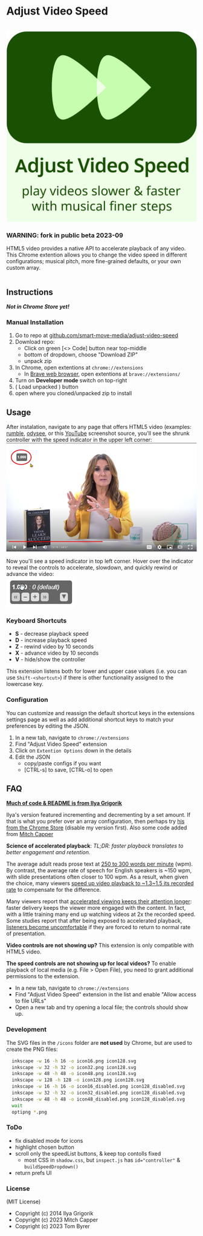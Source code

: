 # Adjust Video Speed
\
![Adjust Video Speed logo](https://raw.githubusercontent.com/smart-move-media/adjust-video-speed/master/img/adjust-video-speed.logo.svg)

### WARNING: fork in public beta 2023-09

HTML5 video provides a native API to accelerate playback of any video. This Chrome extention allows you to change the video speed in different configurations; musical pitch, more fine-grained defaults, or your own custom array.


~~~## _[Install Chrome Extension](https://github.com/smart-move-media/adjust-video-speed)
~~~

## Instructions
***Not in Chrome Store yet!***

### Manual Installation

  1. Go to repo at [github.com/smart-move-media/adjust-video-speed](https://github.com/smart-move-media/adjust-video-speed)
  2. Download repo:
      * Click on green [<> Code] button near top-middle
      * bottom of dropdown, choose "Download ZIP"
      * unpack zip
  3. In Chrome, open extentions at `chrome://extensions`
      * In [Brave web browser](https://brave.com/), open extentions at `brave://extensions/`
  4. Turn on **Developer mode** switch on top-right
  5. ( Load unpacked ) button
  6. open where you cloned/unpacked zip to install

## Usage

After instalation, navigate to any page that offers HTML5 video (examples: <a href="https://rumble.com/v2bmh7d-oatmeal-cake-and-brown-sugar-glaze-old-fashioned-goodness-heirloom-recipe-t.html" target="_blank">rumble</a>, <a href="https://odysee.com/@fireship/cpu-vs-gpu-vs-tpu-vs-dpu-vs-qpu" target="_blank">odysee</a>, or this <a href="https://youtu.be/DfJrL4LEXz0" target="_blank">YouTube</a> screenshot source, you'll see the shrunk controller with the speed indicator in the upper left corner:<br/>
![Adjust Video Speed UI in upper-left corner](https://raw.githubusercontent.com/smart-move-media/adjust-video-speed/master/img/0-initalizeed-location.jpg)

Now you'll see a speed indicator in top left corner. Hover over the indicator to reveal the controls to accelerate, slowdown, and quickly rewind or advance the video:<br/>
![Adjust Video Speed UI open on hover](https://raw.githubusercontent.com/smart-move-media/adjust-video-speed/master/img/1-hover.jpg)

### Keyboard Shortcuts

- **S** - decrease playback speed
- **D** - increase playback speed
- **Z** - rewind video by 10 seconds
- **X** - advance video by 10 seconds
- **V** - hide/show the controller

This extension listens both for lower and upper case values (i.e. you can use `Shift-<shortcut>`) if there is other functionality assigned to the lowercase key.

### Configuration

You can customize and reassign the default shortcut keys in the extensions settings page as well as add additional shortcut keys to match your preferences by editing the JSON.

1. In a new tab, navigate to `chrome://extensions`
2. Find "Adjust Video Speed" extension
3. Click on `Extention Options` down in the details
4. Edit the JSON
    - copy/paste configs if you want
    - [CTRL-s] to save, [CTRL-o] to open

## FAQ

**[Much of code & README is from Ilya Grigorik](https://github.com/igrigorik/videospeed)**

Ilya's version featured incrementing and decrementing by a set amount.  If that is what you prefer over an array configuration, then perhaps try [his from the Chrome Store](https://chrome.google.com/webstore/detail/video-speed-controller/nffaoalbilbmmfgbnbgppjihopabppdk) (disable my version first).
Also some code added from [Mitch Capper](https://github.com/mitchcapper/videospeed)

**Science of accelerated playback**: _TL;DR: faster playback translates to better engagement and retention._

The average adult reads prose text at [250 to 300 words per minute](http://www.paperbecause.com/PIOP/files/f7/f7bb6bc5-2c4a-466f-9ae7-b483a2c0dca4.pdf) (wpm). By contrast, the average rate of speech for English speakers is ~150 wpm,
with slide presentations often closer to 100 wpm. As a result, when given the choice, many viewers [speed up video playback to ~1.3\~1.5 its recorded rate](http://research.microsoft.com/en-us/um/redmond/groups/coet/compression/chi99/paper.pdf) to compensate for the difference.

Many viewers report that [accelerated viewing keeps their attention longer](http://www.enounce.com/docs/BYUPaper020319.pdf): faster delivery keeps the viewer more engaged with the content. In fact, with a little training many end up watching videos at 2x the recorded speed. Some studies report that after being exposed to accelerated playback, [listeners become uncomfortable](http://alumni.media.mit.edu/~barons/html/avios92.html#beasleyalteredspeech) if they are forced to return to normal rate of presentation.

**Video controls are not showing up?** This extension is only compatible with HTML5 video.

**The speed controls are not showing up for local videos?** To enable playback of local media (e.g. File > Open File), you need to grant additional permissions to the extension.

- In a new tab, navigate to `chrome://extensions`
- Find "Adjust Video Speed" extension in the list and enable "Allow access
  to file URLs"
- Open a new tab and try opening a local file; the controls should show up.

### Development

The SVG files in the `/icons` folder are **not used** by Chrome, but are used to create the PNG files:
```bash
  inkscape -w 16 -h 16 -o icon16.png icon128.svg
  inkscape -w 32 -h 32 -o icon32.png icon128.svg
  inkscape -w 48 -h 48 -o icon48.png icon128.svg
  inkscape -w 128 -h 128 -o icon128.png icon128.svg
  inkscape -w 16 -h 16 -o icon16_disabled.png icon128_disabled.svg
  inkscape -w 32 -h 32 -o icon32_disabled.png icon128_disabled.svg
  inkscape -w 48 -h 48 -o icon48_disabled.png icon128_disabled.svg
  wait
  optipng *.png
```

### ToDo

  * fix disabled mode for icons
  * highlight chosen button
  * scroll only the speedList buttons, & keep top contolls fixed
    + most CSS in `shadow.css`, but `inspect.js` has `id="controller"` & `buildSpeedDropdown()`
  * return prefs UI

### License

(MIT License)
- Copyright (c) 2014 Ilya Grigorik
- Copyright (c) 2023 Mitch Capper
- Copyright (c) 2023 Tom Byrer
